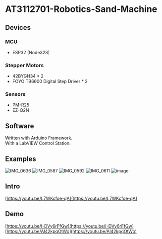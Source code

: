 # AT3112701-Robotics-Sand-Machine

## Devices 
### MCU
 - ESP32 (Node32S)
### Stepper Motors
 - 42BYGH34 * 2
 - FOYO TB6600 Digital Step Driver * 2
### Sensors
 - PM-R25
 - EZ-Q2N
## Software
Written with Arduino Framework.  
With a LabVIEW Control Station.  

## Examples
![IMG_0636](https://github.com/CRT-HAO/AT3112701-Robotics-Sand-Machine/assets/31580253/d0395c92-e959-4d11-a629-67e44a0f8e90)
![IMG_0587](https://github.com/CRT-HAO/AT3112701-Robotics-Sand-Machine/assets/31580253/77a49b2b-8077-45b5-a1d0-03440e8db076)
![IMG_0592](https://github.com/CRT-HAO/AT3112701-Robotics-Sand-Machine/assets/31580253/c6ec7925-8f22-4e37-88fa-a2e2e3afa944)
![IMG_0611](https://github.com/CRT-HAO/AT3112701-Robotics-Sand-Machine/assets/31580253/05a149db-a1e9-42d0-ae4f-f4da8d761538)
![image](https://github.com/CRT-HAO/AT3112701-Robotics-Sand-Machine/assets/31580253/195d74a5-0017-4705-b705-c11663e80313)


## Intro
[https://youtu.be/L7WKcfoe-qA](https://youtu.be/L7WKcfoe-qA)  

## Demo
[https://youtu.be/I-DVy6rFfGw](https://youtu.be/I-DVy6rFfGw)  
[https://youtu.be/Al42kpqOtWo](https://youtu.be/Al42kpqOtWo)  
